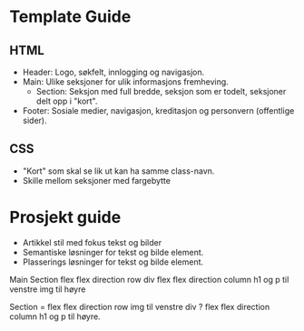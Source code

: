 # Template Guide

## HTML

- Header: Logo, søkfelt, innlogging og navigasjon.
- Main: Ulike seksjoner for ulik informasjons fremheving.
  - Section: Seksjon med full bredde, seksjon som er todelt, seksjoner delt opp i "kort".
- Footer: Sosiale medier, navigasjon, kreditasjon og personvern (offentlige sider).

## CSS

- "Kort" som skal se lik ut kan ha samme class-navn.
- Skille mellom seksjoner med fargebytte

# Prosjekt guide
- Artikkel stil med fokus tekst og bilder
- Semantiske løsninger for tekst og bilde element.
- Plasserings løsninger for tekst og bilde element. 

Main
Section flex flex direction row
  div flex flex direction column
    h1 og p til venstre
  img til høyre

Section = flex flex direction row
  img til venstre
  div ? flex flex direction column
    h1 og p til høyre.
